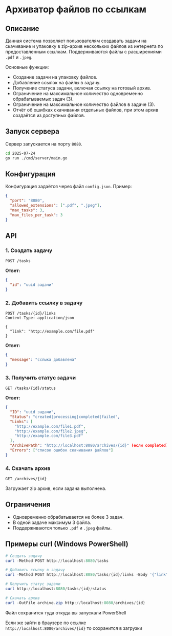 
# Архиватор файлов по ссылкам

## Описание
Данная система позволяет пользователям создавать задачи на скачивание и упаковку в zip-архив нескольких файлов из интернета по предоставленным ссылкам. Поддерживаются файлы с расширениями `.pdf` и `.jpeg`.

Основные функции:
- Создание задачи на упаковку файлов.
- Добавление ссылок на файлы в задачу.
- Получение статуса задачи, включая ссылку на готовый архив.
- Ограничение на максимальное количество одновременно обрабатываемых задач (3).
- Ограничение на максимальное количество файлов в задаче (3).
- Отчёт об ошибках скачивания отдельных файлов, при этом архив создаётся из доступных файлов.

## Запуск сервера
Сервер запускается на порту `8080`.

```bash
cd 2025-07-24
go run ./cmd/server/main.go
```

## Конфигурация
Конфигурация задаётся через файл `config.json`. Пример:

```json
{
  "port": "8080",
  "allowed_extensions": [".pdf", ".jpeg"],
  "max_tasks": 3,
  "max_files_per_task": 3
}
```

## API

### 1. Создать задачу

```
POST /tasks
```

**Ответ:**

```json
{
  "id": "uuid задачи"
}
```

### 2. Добавить ссылку в задачу

```
POST /tasks/{id}/links
Content-Type: application/json

{
  "link": "http://example.com/file.pdf"
}
```

**Ответ:**

```json
{
  "message": "сслыка добавлена"
}
```

### 3. Получить статус задачи

```
GET /tasks/{id}/status
```

**Ответ:**

```json
{
  "ID": "uuid задачи",
  "Status": "created|processing|completed|failed",
  "Links": [
    "http://example.com/file1.pdf",
    "http://example.com/file2.jpeg",
    "http://example.com/file3.pdf"
  ],
  "ArchivePath": "http://localhost:8080/archives/{id}" (если completed),
  "Errors": ["список ошибок скачивания файлов"]
}
```

### 4. Скачать архив

```
GET /archives/{id}
```

Загружает zip архив, если задача выполнена.

## Ограничения

- Одновременно обрабатывается не более 3 задач.
- В одной задаче максимум 3 файла.
- Поддерживаются только `.pdf` и `.jpeg` файлы.

## Примеры curl (Windows PowerShell)

```powershell
# Создать задачу
curl -Method POST http://localhost:8080/tasks

# Добавить ссылку в задачу
curl -Method POST http://localhost:8080/tasks/{id}/links -Body '{"link":"http://example.com/file.pdf"}' -ContentType 'application/json'

# Получить статус задачи
curl http://localhost:8080/tasks/{id}/status

# Скачать архив
curl -OutFile archive.zip http://localhost:8080/archives/{id}
```

Файл сохранится туда откуда вы запускали PowerShell

Если же зайти в браузере по ссылке `http://localhost:8080/archives/{id}` то сохранится в загрузки